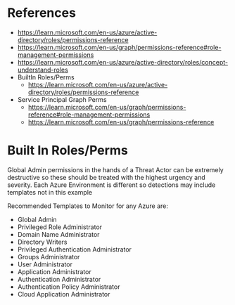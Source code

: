 # References
- https://learn.microsoft.com/en-us/azure/active-directory/roles/permissions-reference
- https://learn.microsoft.com/en-us/graph/permissions-reference#role-management-permissions
- https://learn.microsoft.com/en-us/azure/active-directory/roles/concept-understand-roles
- BuiltIn Roles/Perms 
	- https://learn.microsoft.com/en-us/azure/active-directory/roles/permissions-reference
- Service Principal Graph Perms
	- https://learn.microsoft.com/en-us/graph/permissions-reference#role-management-permissions
	- https://learn.microsoft.com/en-us/graph/permissions-reference

# Built In Roles/Perms
Global Admin permissions in the hands of a Threat Actor can be extremely destructive so these should be treated with the highest urgency and severity.
Each Azure Environment is different so detections may include templates not in this example

Recommended Templates to Monitor for any Azure are:
- Global Admin
- Privileged Role Administrator
- Domain Name Administrator
- Directory Writers
- Privileged Authentication Administrator
- Groups Administrator
- User Administrator
- Application Administrator
- Authentication Administrator
- Authentication Policy Administrator
- Cloud Application Administrator


